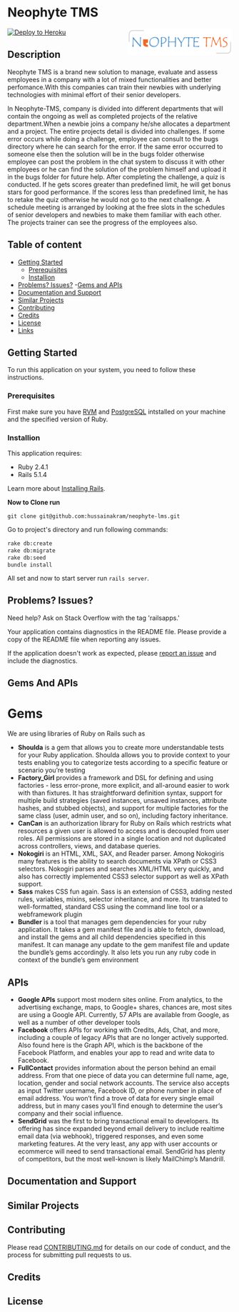 Neophyte TMS
================

[![Deploy to Heroku](https://www.herokucdn.com/deploy/button.png)](https://neophyte-tms.herokuapp.com/)
<a href="https://aimeos.org/">
    <img src="https://github.com/hussainakram/Neophyte-TMS/blob/master/app/assets/images/logo.png" alt="Neophyte-TMS logo" title="Neophyte TMS" align="right" height="60" />
</a>

Description
-----------
Neophyte TMS is a brand new solution to manage, evaluate and assess employees in a company with a lot of mixed functionalities and better perfomance.With this companies can train their newbies with underlying technologies with minimal effort of their senior developers.

In Neophyte-TMS, company is divided into different departments that will contain the ongoing as well as completed projects of the relative department.When a newbie joins a company he/she allocates a department and a project. The entire projects detail is divided into challenges. If some error occurs while doing a challenge, employee can consult to the bugs directory where he can search for the error. If the same error occurred to someone else then the solution will be in the bugs folder otherwise employee can post the problem in the chat system to discuss it with other employees or he can find the solution of the problem himself and upload it in the bugs folder for future help. After completing the challenge, a quiz is conducted. If he gets scores greater than predefined limit, he will get bonus stars for good performance. If the scores less than predefined limit, he has to retake the quiz otherwise he would not go to the next challenge. A schedule meeting is arranged by looking at the free slots in the schedules of senior developers and newbies to make them familiar with each other. The projects trainer can see the progress of the employees also.

## Table of content

 - [Getting Started](#gettingstarted)
    - [Prerequisites](#prerequisites)
    - [Installion](#installion)
 - [Problems? Issues?](#problems?issues?)
 -[Gems and APIs](#gemsandapis)
 - [Documentation and Support](#documentationandsupport)
 - [Similar Projects](#similarprojects)
 - [Contributing](#contributing)
 - [Credits](#credits)
- [License](#license)
- [Links](#links)


## Getting Started
To run this application on your system, you need to follow these instructions.

### Prerequisites
First make sure you have [RVM](https://www.digitalocean.com/community/tutorials/how-to-install-ruby-on-rails-on-ubuntu-14-04-using-rvm) and [PostgreSQL](https://www.digitalocean.com/community/tutorials/how-to-install-and-use-postgresql-on-ubuntu-14-04) intstalled on your machine and the specified version of Ruby.

### Installion

This application requires:

- Ruby 2.4.1
- Rails 5.1.4

Learn more about [Installing Rails](http://railsapps.github.io/installing-rails.html).

**Now to Clone run**
```
git clone git@github.com:hussainakram/neophyte-lms.git
```
Go to project's directory and run following commands:
```
rake db:create
rake db:migrate
rake db:seed
bundle install
```
All set and now to start server run ```rails server```.


## Problems? Issues?

Need help? Ask on Stack Overflow with the tag 'railsapps.'

Your application contains diagnostics in the README file. Please provide a copy of the README file when reporting any issues.

If the application doesn't work as expected, please [report an issue](https://github.com/RailsApps/rails_apps_composer/issues)
and include the diagnostics.

## Gems And APIs
 # Gems
We are using libraries of Ruby on Rails such as
- **Shoulda** is a gem that allows you to create more understandable tests
for your Ruby application. Shoulda allows you to provide context to
your tests enabling you to categorize tests according to a specific feature
or scenario you’re testing
- **Factory_Girl** provides a framework and DSL for defining and using
factories - less error-prone, more explicit, and all-around easier to work
with than fixtures. It has straightforward definition syntax, support for
multiple build strategies (saved instances, unsaved instances, attribute
hashes, and stubbed objects), and support for multiple factories for the
same class (user, admin user, and so on), including factory inheritance.
- **CanCan** is an authorization library for Ruby on Rails which restricts
what resources a given user is allowed to access and is decoupled from
user roles. All permissions are stored in a single location and not duplicated
across controllers, views, and database queries.
- **Nokogiri** is an HTML, XML, SAX, and Reader parser. Among Nokogiris
many features is the ability to search documents via XPath or
CSS3 selectors. Nokogiri parses and searches XML/HTML very quickly,
and also has correctly implemented CSS3 selector support as well as
XPath support.
- **Sass** makes CSS fun again. Sass is an extension of CSS3, adding nested
rules, variables, mixins, selector inheritance, and more. Its translated
to well-formatted, standard CSS using the command line tool or a webframework
plugin
- **Bundler** is a tool that manages gem dependencies for your ruby application.
It takes a gem manifest file and is able to fetch, download,
and install the gems and all child dependencies specified in this manifest.
It can manage any update to the gem manifest file and update
the bundle’s gems accordingly. It also lets you run any ruby code in
context of the bundle’s gem environment
## APIs
- **Google APIs** support most modern sites online. From analytics, to
the advertising exchange, maps, to Google+ shares, chances are, most
sites are using a Google API. Currently, 57 APIs are available from
Google, as well as a number of other developer tools
- **Facebook** offers APIs for working with Credits, Ads, Chat, and more,
including a couple of legacy APIs that are no longer actively supported.
Also found here is the Graph API, which is the backbone of the Facebook
Platform, and enables your app to read and write data to Facebook.
- **FullContact** provides information about the person behind an email
address. From that one piece of data you can determine full name, age,
location, gender and social network accounts. The service also accepts
as input Twitter username, Facebook ID, or phone number in place of
email address. You won’t find a trove of data for every single email
address, but in many cases you’ll find enough to determine the user’s
company and their social influence.
- **SendGrid** was the first to bring transactional email to developers.
Its offering has since expanded beyond email delivery to include realtime
email data (via webhook), triggered responses, and even some
marketing features. At the very least, any app with user accounts
or ecommerce will need to send transactional email. SendGrid has
plenty of competitors, but the most well-known is likely MailChimp’s
Mandrill.
## Documentation and Support

## Similar Projects

## Contributing

Please read [CONTRIBUTING.md](https://github.com/hussainakram/Neophyte-TMS/blob/master/Contributing.md) for details on our code of conduct, and the process for submitting pull requests to us.
## Credits


## License

